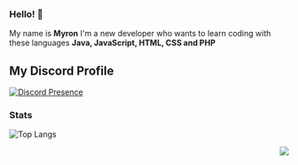 ### Hello! 👋

My name is **Myron** I'm a new developer who wants to learn coding with these languages **Java, JavaScript, HTML, CSS and PHP**

## My Discord Profile
[![Discord Presence](https://lanyard-profile-readme.vercel.app/api/427872440694210560)](https://discord.com/users/427872440694210560)

### Stats
![Top Langs](https://github-readme-stats.vercel.app/api/top-langs/?username=ItsJustMyron)
<p align="center">
<img align="right" src="https://github-readme-stats-anuraghazra1.vercel.app/api?username=ItsJustMyron&include_all_commits=true&show_icons=true&theme=vue&count_private=true&hide_border=true" />
</p>
